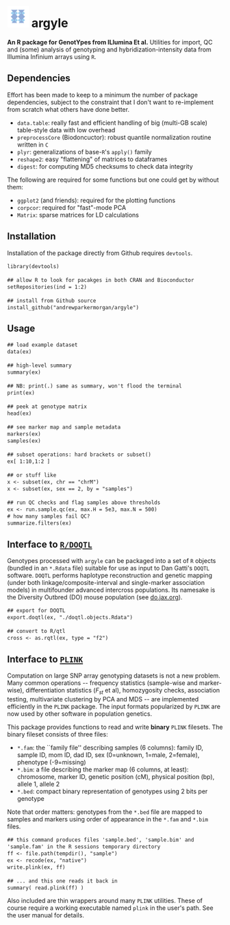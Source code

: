 # <img src="figs/argyle.png" alt="argyle logo" height=50 /> argyle
**An R package for GenotYpes from ILlumina Et al.**
Utilities for import, QC and (some) analysis of genotyping and hybridization-intensity data from Illumina Infinium arrays using `R`.

## Dependencies
Effort has been made to keep to a minimum the number of package dependencies, subject to the constraint that I don't want to re-implement from scratch what others have done better.

* `data.table`: really fast and efficient handling of big (multi-GB scale) table-style data with low overhead
* `preprocessCore` (Biodoncuctor): robust quantile normalization routine written in `C`
* `plyr`: generalizations of base-`R`'s `apply()` family
* `reshape2`: easy "flattening" of matrices to dataframes
* `digest`: for computing MD5 checksums to check data integrity

The following are required for some functions but one could get by without them:

* `ggplot2` (and friends): required for the plotting functions
* `corpcor`: required for "fast"-mode PCA
* `Matrix`: sparse matrices for LD calculations

## Installation
Installation of the package directly from Github requires `devtools`.
```
library(devtools)

## allow R to look for pacakges in both CRAN and Bioconductor
setRepositories(ind = 1:2)

## install from Github source
install_github("andrewparkermorgan/argyle")
```


## Usage
```
## load example dataset
data(ex)

## high-level summary
summary(ex)

## NB: print(.) same as summary, won't flood the terminal
print(ex)

## peek at genotype matrix
head(ex)

## see marker map and sample metadata
markers(ex)
samples(ex)

## subset operations: hard brackets or subset()
ex[ 1:10,1:2 ]

## or stuff like
x <- subset(ex, chr == "chrM")
x <- subset(ex, sex == 2, by = "samples")

## run QC checks and flag samples above thresholds
ex <- run.sample.qc(ex, max.H = 5e3, max.N = 500)
# how many samples fail QC?
summarize.filters(ex)
```

## Interface to [`R/DOQTL`](http://cgd.jax.org/apps/doqtl/DOQTL.shtml)
Genotypes processed with `argyle` can be packaged into a set of `R` objects (bundled in an `*.Rdata` file) suitable for use as input to Dan Gatti's `DOQTL` software.  `DOQTL` performs haplotype reconstruction and genetic mapping (under both linkage/composite-interval and single-marker association models) in multifounder advanced intercross populations.  Its namesake is the Diversity Outbred (DO) mouse population (see [do.jax.org](http://do.jax.org/)).
```
## export for DOQTL
export.doqtl(ex, "./doqtl.objects.Rdata")

## convert to R/qtl
cross <- as.rqtl(ex, type = "f2")
```

## Interface to [`PLINK`](https://www.cog-genomics.org/plink2/)
Computation on large SNP array genotyping datasets is not a new problem.  Many common operations -- frequency statistics (sample-wise and marker-wise), differentiation statistics ($F_{st}$ et al), homozygosity checks, association testing, multivariate clustering by PCA and MDS -- are implemented efficiently in the `PLINK` package.  The input formats popularized by `PLINK` are now used by other software in population genetics.

This package provides functions to read and write **binary** `PLINK` filesets.  The binary fileset consists of three files:

* `*.fam`: the ``family file'' describing samples (6 columns): family ID, sample ID, mom ID, dad ID, sex (0=unknown, 1=male, 2=female), phenotype (-9=missing)
* `*.bim`: a file describing the marker map (6 columns, at least): chromosome, marker ID, genetic position (cM), physical position (bp), allele 1, allele 2
* `*.bed`: compact binary representation of genotypes using 2 bits per genotype

Note that order matters: genotypes from the `*.bed` file are mapped to samples and markers using order of appearance in the `*.fam` and `*.bim` files.
```
## this command produces files 'sample.bed', 'sample.bim' and 'sample.fam' in the R sessions temporary directory
ff <- file.path(tempdir(), "sample")
ex <- recode(ex, "native")
write.plink(ex, ff)

## ... and this one reads it back in
summary( read.plink(ff) )
```

Also included are thin wrappers around many `PLINK` utilities.  These of course require a working executable named `plink` in the user's path. See the user manual for details.